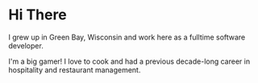 # Hi There

I grew up in Green Bay, Wisconsin and work here as a fulltime software developer.

I'm a big gamer! I love to cook and had a previous decade-long career in hospitality and restaurant management.  

